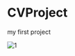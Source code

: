 # CVProject
my first project

![1](https://github.com/abbasbayat0/CVProject/assets/120355368/37024446-7c7a-41ae-9fdf-a0d7525d30c3)
